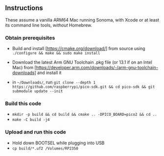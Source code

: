 ## Instructions

These assume a vanilla ARM64 Mac running Sonoma, with Xcode or at least its command line tools, *without* Homebrew.

### Obtain prerequisites

- Build and install [https://cmake.org/download/] from source using `./configure && make && sudo make install`

- Download the latest Arm GNU Toolchain .pkg file (or 13.1 if on an Intel Mac) from [https://developer.arm.com/downloads/-/arm-gnu-toolchain-downloads] and install it

- in `~/Downloads/`, run `git clone --depth 1 https://github.com/raspberrypi/pico-sdk.git && cd pico-sdk && git submodule update --init`

### Build this code

- `mkdir -p build && cd build && cmake .. -DPICO_BOARD=pico2 && cd ..`
- `make -C build -j4`

### Upload and run this code

- Hold down BOOTSEL while plugging into USB
- `cp build/*.uf2 /Volumes/RP2350`
